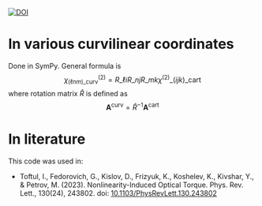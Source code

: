 [![DOI](https://zenodo.org/badge/514153284.svg)](https://zenodo.org/badge/latestdoi/514153284)

# In various curvilinear coordinates

Done in SymPy. General formula is
$$\chi^{(2)}_{(\ell n m)\_{\text{curv}}}= R\_{\ell i} R\_{n j} R\_{m k} \chi^{(2)}\_{(ijk)\_{\text{cart}}}$$
where rotation matrix $\hat{R}$ is defined as
$$\mathbf{A}^{\text{curv}} = \hat{R}^{-1} \mathbf{A}^{\text{cart}}$$


# In literature

This code was used in:
- Toftul, I., Fedorovich, G., Kislov, D., Frizyuk, K., Koshelev, K., Kivshar, Y., & Petrov, M. (2023). Nonlinearity-Induced Optical Torque. Phys. Rev. Lett., 130(24), 243802. doi: [10.1103/PhysRevLett.130.243802](https://journals.aps.org/prl/abstract/10.1103/PhysRevLett.130.243802)
